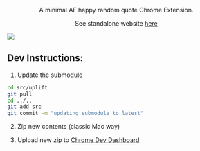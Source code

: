 <p align="center">
  A minimal AF happy random quote Chrome Extension. 
<p>
<p align="center">
  See standalone website <a href="https://uplift.now.sh">here</a>
<p>

![](src/uplift/images/screenshot.png)

## Dev Instructions:

1. Update the submodule

```sh
cd src/uplift
git pull
cd ../..
git add src
git commit -m "updating submodule to latest"
```

2. Zip new contents (classic Mac way)

3. Upload new zip to [Chrome Dev Dashboard](https://chrome.google.com/webstore/developer/edit/anhkohifmklhaghbkicjmaomaacgkcek)
